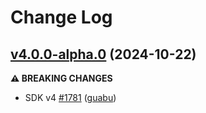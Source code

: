 # Change Log

## [v4.0.0-alpha.0](https://github.com/auth0/nextjs-auth0/tree/v4.0.0-alpha.0) (2024-10-22)

**⚠️ BREAKING CHANGES**
- SDK v4 [\#1781](https://github.com/auth0/nextjs-auth0/pull/1781) ([guabu](https://github.com/guabu))
